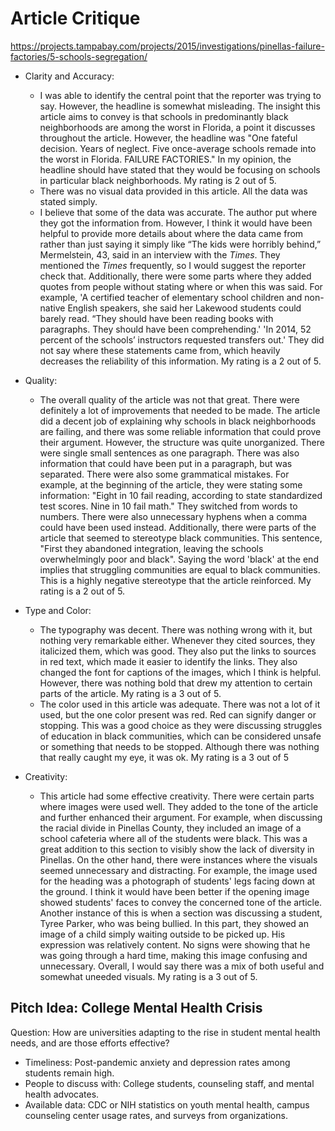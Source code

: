 # Article Critique

https://projects.tampabay.com/projects/2015/investigations/pinellas-failure-factories/5-schools-segregation/
- Clarity and Accuracy:

  -  I was able to identify the central point that the reporter was trying to say. However, the headline is somewhat misleading. The insight this article aims to convey is that schools in predominantly black neighborhoods are among the worst in Florida, a point it discusses throughout the article. However, the headline was "One fateful decision. Years of neglect. Five once-average schools remade into the worst in Florida. FAILURE FACTORIES." In my opinion, the headline should have stated that they would be focusing on schools in particular black neighborhoods. My rating is 2 out of 5. 
  - There was no visual data provided in this article. All the data was stated simply.
  - I believe that some of the data was accurate. The author put where they got the information from. However, I think it would have been helpful to provide more details about where the data came from rather than just saying it simply like “The kids were horribly behind,” Mermelstein, 43, said in an interview with the *Times*. They mentioned the *Times* frequently, so I would suggest the reporter check that. Additionally, there were some parts where they added quotes from people without stating where or when this was said. For example, 'A certified teacher of elementary school children and non-native English speakers, she said her Lakewood students could barely read. “They should have been reading books with paragraphs. They should have been comprehending.' 'In 2014, 52 percent of the schools’ instructors requested transfers out.' They did not say where these statements came from, which heavily decreases the reliability of this information. My rating is a 2 out of 5.
- Quality:
    - The overall quality of the article was not that great. There were definitely a lot of improvements that needed to be made. The article did a decent job of explaining why schools in black neighborhoods are failing, and there was some reliable information that could prove their argument. However, the structure was quite unorganized. There were single small sentences as one paragraph. There was also information that could have been put in a paragraph, but was separated. There were also some grammatical mistakes. For example, at the beginning of the article, they were stating some information: "Eight in 10 fail reading, according to state standardized test scores. Nine in 10 fail math." They switched from words to numbers. There were also unnecessary hyphens when a comma could have been used instead. Additionally, there were parts of the article that seemed to stereotype black communities. This sentence, "First they abandoned integration, leaving the schools overwhelmingly poor and black". Saying the word 'black' at the end implies that struggling communities are equal to black communities. This is a highly negative stereotype that the article reinforced. My rating is a 2 out of 5.
- Type and Color:
    - The typography was decent. There was nothing wrong with it, but nothing very remarkable either. Whenever they cited sources, they italicized them, which was good. They also put the links to sources in red text, which made it easier to identify the links. They also changed the font for captions of the images, which I think is helpful. However, there was nothing bold that drew my attention to certain parts of the article. My rating is a 3 out of 5.
    - The color used in this article was adequate. There was not a lot of it used, but the one color present was red. Red can signify danger or stopping. This was a good choice as they were discussing struggles of education in black communities, which can be considered unsafe or something that needs to be stopped. Although there was nothing that really caught my eye, it was ok. My rating is a 3 out of 5
- Creativity:
    - This article had some effective creativity. There were certain parts where images were used well. They added to the tone of the article and further enhanced their argument. For example, when discussing the racial divide in Pinellas County, they included an image of a school cafeteria where all of the students were black. This was a great addition to this section to visibly show the lack of diversity in Pinellas. On the other hand, there were instances where the visuals seemed unnecessary and distracting. For example, the image used for the heading was a photograph of students' legs facing down at the ground. I think it would have been better if the opening image showed students' faces to convey the concerned tone of the article. Another instance of this is when a section was discussing a student, Tyree Parker, who was being bullied. In this part, they showed an image of a child simply waiting outside to be picked up. His expression was relatively content. No signs were showing that he was going through a hard time, making this image confusing and unnecessary. Overall, I would say there was a mix of both useful and somewhat uneeded visuals. My rating is a 3 out of 5.

 ## Pitch Idea: College Mental Health Crisis
 Question: How are universities adapting to the rise in student mental health needs, and are those efforts effective?

- Timeliness: Post-pandemic anxiety and depression rates among students remain high. 
- People to discuss with: College students, counseling staff, and mental health advocates.
- Available data: CDC or NIH statistics on youth mental health, campus counseling center usage rates, and surveys from organizations.

 
  
